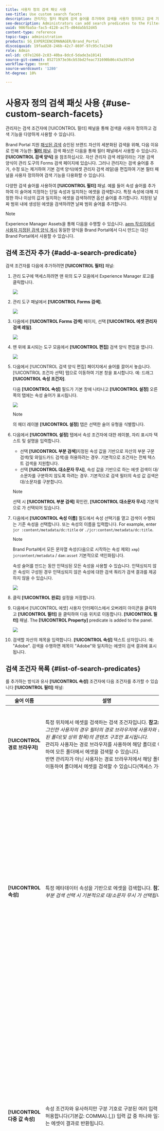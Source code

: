 ```yaml
---
title: 사용자 정의 검색 패싯 사용
seo-title: Use custom search facets
description: 관리자는 필터 패널에 검색 술어를 추가하여 검색을 사용자 정의하고 검색 기능을 다용도로 만들 수 있습니다.
seo-description: Administrators can add search predicates to the Filters panel to customize search and make the search functionality versatile.
uuid: 986fba5a-fac5-4128-ac75-d04da5b52d45
content-type: reference
topic-tags: administration
products: SG_EXPERIENCEMANAGER/Brand_Portal
discoiquuid: 19faa028-246b-42c7-869f-97c95c7a1349
role: Admin
exl-id: c07e1268-2c83-40ba-8dcd-5dade3a10141
source-git-commit: 85271973e36cb53bd2feac731690b86c43a397a9
workflow-type: tm+mt
source-wordcount: '1280'
ht-degree: 10%

---
```


# 사용자 정의 검색 패싯 사용 {#use-custom-search-facets}

관리자는 검색 조건자에 [!UICONTROL 필터] 패널을 통해 검색을 사용자 정의하고 검색 기능을 다양하게 사용할 수 있습니다.

Brand Portal 지원 [패싯된 검색](../using/brand-portal-searching.md#search-using-facets-in-filters-panel) 승인된 브랜드 자산의 세분화된 검색을 위해, 다음 이유로 인해 가능한: [**필터** 패널](../using/brand-portal-searching.md#search-using-facets-in-filters-panel). 검색 패싯은 다음을 통해 필터 패널에서 사용할 수 있습니다. **[!UICONTROL 검색 양식]** 을 참조하십시오. 자산 관리자 검색 레일이라는 기본 검색 양식이 관리 도구의 Forms 검색 페이지에 있습니다. 그러나 관리자는 검색 술어를 추가, 수정 또는 제거하여 기본 검색 양식(에셋 관리자 검색 레일)을 편집하여 기본 필터 패널을 사용자 정의하여 검색 기능을 다용화할 수 있습니다.

다양한 검색 술어를 사용하여 **[!UICONTROL 필터]** 패널. 예를 들어 속성 술어를 추가하여 이 술어에 지정하는 단일 속성과 일치하는 에셋을 검색합니다. 특정 속성에 대해 지정한 하나 이상의 값과 일치하는 에셋을 검색하려면 옵션 술어를 추가합니다. 지정된 날짜 범위 내에 생성된 에셋을 검색하려면 날짜 범위 술어를 추가합니다.

>[!NOTE]
>
>Experience Manager Assets을 통해 다음을 수행할 수 있습니다. [aem 작성자에서 사용자 지정된 검색 양식 게시](../using/publish-schema-search-facets-presets.md#publish-search-facets-to-brand-portal) 동일한 양식을 Brand Portal에서 다시 만드는 대신 Brand Portal에서 사용할 수 있습니다.

## 검색 조건자 추가 {#add-a-search-predicate}

검색 조건자를 다음에 추가하려면 **[!UICONTROL 필터]** 패널:

1. 관리 도구에 액세스하려면 맨 위의 도구 모음에서 Experience Manager 로고를 클릭합니다.

   ![](assets/aemlogo.png)

1. 관리 도구 패널에서 **[!UICONTROL Forms 검색]**.

   ![](assets/navigation-panel-1.png)

1. 다음에서 **[!UICONTROL Forms 검색]** 페이지, 선택 **[!UICONTROL 에셋 관리자 검색 레일]**.

   ![](assets/search-forms-page.png)

1. 맨 위에 표시되는 도구 모음에서 **[!UICONTROL 편집]** 검색 양식 편집을 엽니다.

   ![](assets/edit-search-form-1.png)

1. 다음에서 [!UICONTROL 검색 양식 편집] 페이지에서 술어를 끌어서 놓습니다. [!UICONTROL 조건자 선택] 탭으로 이동하여 기본 창을 표시합니다. 예: 드래그 **[!UICONTROL 속성 조건자]**.

   다음 **[!UICONTROL 속성]** 필드가 기본 창에 나타나고 **[!UICONTROL 설정]** 오른쪽의 탭에는 속성 술어가 표시됩니다.

   ![](assets/partial-prop-predicate.png)

   >[!NOTE]
   >
   >의 헤더 레이블 **[!UICONTROL 설정]** 탭은 선택한 술어 유형을 식별합니다.

1. 다음에서 **[!UICONTROL 설정]** 탭에서 속성 조건자에 대한 레이블, 자리 표시자 텍스트 및 설명을 입력합니다.

   * 선택 **[!UICONTROL 부분 검색]**&#x200B;지정된 속성 값을 기반으로 자산의 부분 구문 검색(및 와일드카드 검색)을 허용하려는 경우. 기본적으로 조건자는 전체 텍스트 검색을 지원합니다.
   * 선택 **[!UICONTROL 대소문자 무시]**, 속성 값을 기반으로 하는 에셋 검색이 대/소문자를 구분하지 않도록 하려는 경우. 기본적으로 검색 필터의 속성 값 검색은 대/소문자를 구분합니다.

   >[!NOTE]
   >
   >선택 시 **[!UICONTROL 부분 검색]** 확인란, **[!UICONTROL 대소문자 무시]** 기본적으로 가 선택되어 있습니다.

1. 다음에서 **[!UICONTROL 속성 이름]** 필드에서 속성 선택기를 열고 검색이 수행되는 기준 속성을 선택합니다. 또는 속성의 이름을 입력합니다. For example, enter `  jcr :content/metadata/dc:title` or `./jcr:content/metadata/dc:title`.

   >[!NOTE]
   >
   >Brand Portal에서 모든 문자열 속성(다음으로 시작하는 속성 제외) `xmp`) `jcrcontent/metadata` / `dam:asset` 기본적으로 색인화됩니다.
   >
   >속성 술어를 만드는 동안 인덱싱된 모든 속성을 사용할 수 있습니다. 인덱싱되지 않은 속성이 구성된 경우 인덱싱되지 않은 속성에 대한 검색 쿼리가 검색 결과를 제공하지 않을 수 있습니다.

   ![](assets/title-prop.png)

1. 클릭 **[!UICONTROL 완료]** 설정을 저장합니다.
1. 다음에서 [!UICONTROL 에셋] 사용자 인터페이스에서 오버레이 아이콘을 클릭하고 **[!UICONTROL 필터]** 을 클릭하여 다음 위치로 이동합니다. **[!UICONTROL 필터]** 패널. The **[!UICONTROL Property]** predicate is added to the panel.

   ![](assets/property-filter-panel.png)

1. 검색할 자산의 제목을 입력합니다. **[!UICONTROL 속성]** 텍스트 상자입니다. 예: &quot;Adobe&quot;. 검색을 수행하면 제목이 &quot;Adobe&quot;와 일치하는 에셋이 검색 결과에 표시됩니다.

## 검색 조건자 목록 {#list-of-search-predicates}

를 추가하는 방식과 유사 **[!UICONTROL 속성]** 조건자에 다음 조건자를 추가할 수 있습니다 **[!UICONTROL 필터]** 패널:

| **술어 이름** | **설명** | **속성** |
|-------|-------|----------|
| **[!UICONTROL 경로 브라우저]** | 특정 위치에서 에셋을 검색하는 검색 조건자입니다. **참고:** *로그인한 사용자의 경우 필터의 경로 브라우저에 사용자와 공유된 폴더(및 상위 항목)의 콘텐츠 구조만 표시됩니다.* <br> 관리자 사용자는 경로 브라우저를 사용하여 해당 폴더로 이동하여 모든 폴더에서 에셋을 검색할 수 있습니다. <br> 반면 관리자가 아닌 사용자는 경로 브라우저에서 해당 폴더로 이동하여 폴더에서 에셋을 검색할 수 있습니다(액세스 가능). | <ul><li>필드 레이블</li><li>경로</li><li>설명</li></ul> |
| **[!UICONTROL 속성]** | 특정 메타데이터 속성을 기반으로 에셋을 검색합니다. **참고:** *부분 검색 선택 시 기본적으로 대/소문자 무시 가 선택됩니다*. | <ul><li>필드 레이블</li><li>자리 표시자</li><li>속성 이름</li><li>부분 검색</li><li>대소문자 구분 안 함</li><li> 설명</li></ul> |
| **[!UICONTROL 다중 값 속성]** | 속성 조건자와 유사하지만 구분 기호로 구분된 여러 입력 값을 허용합니다(기본값: COMMA).[,]) 입력 값 중 하나와 일치하는 에셋이 결과로 반환됩니다. | <ul><li>필드 레이블</li><li>자리 표시자</li><li>속성 이름</li><li>구분 기호 지원</li><li>대소문자 구분 안 함</li><li>설명</li></ul> |
| **[!UICONTROL 태그]** | 태그를 기반으로 에셋을 검색하는 검색 조건자입니다. 태그 목록의 다양한 태그를 채우도록 경로 속성을 구성할 수 있습니다. *참고: 예를 들어 관리자는 경로 값을 변경해야 할 수 있습니다. [!UICONTROL `/etc/tags/mac/<tenant_id>/<custom_tag_namespace>`], AEM에서 검색 양식을 게시하는 경우 여기서 경로에는 테넌트 정보가 포함되지 않습니다. 예: [!UICONTROL `/etc/tags/<custom_tag_namespace>`]. | <ul><li>필드 레이블</li><li>속성 이름</li><li>경로</li><li>설명</li></ul> |
| **[!UICONTROL 경로]** | 특정 위치에서 에셋을 검색하는 검색 조건자입니다. | <ul><li>필드 레이블</li><li>경로</li><li>설명</li></ul> |                                                     |
| **[!UICONTROL 상대적 날짜]** | 만든 상대적 날짜를 기준으로 자산을 검색하는 검색 조건자입니다. | <ul><li>필드 레이블</li><li>속성 이름</li><li>상대적 날짜</li></ul> |
| **[!UICONTROL 범위]** | 지정된 속성 값 범위 내에 있는 에셋을 검색하는 검색 조건자입니다. [필터] 패널에서 범위에 대한 최소 및 최대 속성 값을 지정할 수 있습니다. | <ul><li>필드 레이블</li><li>속성 이름</li><li>설명</li></ul> |
| **[!UICONTROL 날짜 범위]** | 날짜 속성에 대해 지정된 범위 내에 생성된 에셋을 검색하는 검색 조건자입니다. 필터 패널에서 시작 및 종료 날짜를 지정할 수 있습니다. | <ul><li>필드 레이블</li><li>자리 표시자</li><li>속성 이름</li><li>범위 텍스트(시작)</li><li>범위 텍스트(종료)</li><li>설명</li></ul> |
| **[!UICONTROL 날짜]** | 날짜 속성을 기반으로 하는 에셋의 슬라이더 기반 검색에 대한 검색 조건자입니다. | <ul><li>필드 레이블</li><li>속성 이름</li><li>설명</li></ul> |
| **[!UICONTROL 파일 크기]** | 크기 기준으로 에셋을 검색하는 검색 조건자입니다. | <ul><li>필드 레이블</li><li>속성 이름</li><li>경로</li><li>설명</li></ul> |
| **[!UICONTROL 마지막으로 수정된 자산]** | 마지막으로 수정한 날짜를 기준으로 에셋을 검색하는 검색 조건자입니다. | <ul><li>필드 레이블</li><li>속성 이름</li><li>설명</li></ul> |
| **[!UICONTROL 승인 상태]** | 승인 메타데이터 속성을 기반으로 에셋을 검색하는 검색 조건자입니다. 기본 속성 이름은 입니다. **dam:status**. | <ul><li>필드 레이블</li><li>속성 이름</li><li>설명</li></ul> |
| **[!UICONTROL 체크아웃 상태]** | AEM Assets에서 게시한 에셋의 체크아웃 상태를 기반으로 에셋을 검색하는 검색 조건자입니다. | <ul><li>필드 레이블</li><li>속성 이름</li><li>설명</li></ul> |
| **[!UICONTROL 체크아웃 기준]** | 에셋을 체크아웃한 사용자를 기준으로 에셋을 검색하는 검색 조건자입니다. | <ul><li>필드 레이블</li><li>속성 이름</li><li>설명</li></ul> |
| **[!UICONTROL 만료 상태]** | 만료 상태를 기반으로 에셋을 검색하는 검색 조건자입니다. | <ul><li>필드 레이블</li><li>속성 이름</li><li>설명</li></ul> |
| **[!UICONTROL 컬렉션 구성원]** | 자산이 컬렉션의 일부인지 여부를 기준으로 자산을 검색하는 검색 조건자입니다. | 설명 |
| **[!UICONTROL 숨김]** | 이 조건자는 최종 사용자에게 명시적으로 표시되지 않으며 일반적으로 검색 결과 유형을 제한하는 데 사용되는 숨겨진 제한에 사용됩니다. **dam:Asset**. | <ul><li>필드 레이블</li><li>속성 이름</li><li>설명</li></ul> |

>[!NOTE]
>
>사용하지 않음 **[!UICONTROL 옵션 조건자]**, **[!UICONTROL 게시 상태 조건자]**, 및 **[!UICONTROL 등급 조건자]** 따라서 이 술어는 Brand Portal에서 작동하지 않습니다.

## 검색 조건자 삭제 {#delete-a-search-predicate}

검색 조건자를 삭제하려면 다음 단계를 수행합니다.

1. 관리 도구에 액세스하려면 Adobe 로고를 클릭하십시오.

   ![](assets/aemlogo.png)

1. 관리 도구 패널에서 **[!UICONTROL Forms 검색]**.

   ![](assets/navigation-panel-2.png)

1. 다음에서 **[!UICONTROL Forms 검색]** 페이지, 선택 **[!UICONTROL 에셋 관리자 검색 레일]**.

   ![](assets/search-forms-page.png)

1. 맨 위에 표시되는 도구 모음에서 **[!UICONTROL 편집]** 검색 양식 편집을 엽니다.

   ![](assets/edit-search-form-2.png)

1. 다음에서 [!UICONTROL 검색 양식 편집] 메인 창에서 삭제할 술어를 선택합니다. 예를 들어 을 선택합니다. **[!UICONTROL 속성 조건자]**.

   다음 **[!UICONTROL 설정]** 오른쪽의 탭에는 속성 설명 필드가 표시됩니다.

1. 속성 설명을 삭제하려면 bin 아이콘을 클릭합니다. 다음에서 **[!UICONTROL 필드 삭제]** 대화 상자에서 **[!UICONTROL 삭제]** 삭제 작업을 확인합니다.

   다음 **[!UICONTROL 속성 조건자]** 필드가 기본 창에서 제거되고 **[!UICONTROL 설정]** 탭이 비어 있습니다.

   ![](assets/search-form-delete-predicate.png)

1. 변경 사항을 저장하려면 를 클릭합니다. **[!UICONTROL 완료]** 을 클릭합니다.
1. 다음에서 **[!UICONTROL 에셋]** 사용자 인터페이스에서 오버레이 아이콘을 클릭하고 **[!UICONTROL 필터]** 을 클릭하여 다음 위치로 이동합니다. **[!UICONTROL 필터]** 패널. 다음 **[!UICONTROL 속성]** 조건자가 패널에서 제거됩니다.

   ![](assets/property-predicate-removed.png)
